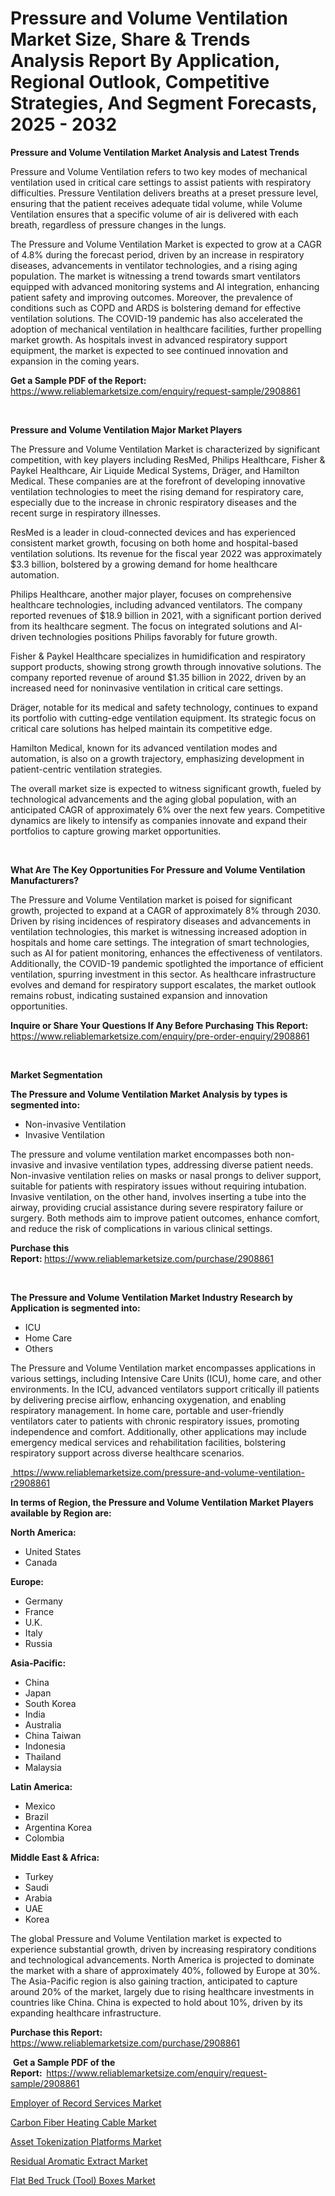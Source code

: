 <p><h1>Pressure and Volume Ventilation Market Size, Share & Trends Analysis Report By Application, Regional Outlook, Competitive Strategies, And Segment Forecasts, 2025 - 2032</h1></p><p><strong>Pressure and Volume Ventilation Market Analysis and Latest Trends</strong></p>
<p><p>Pressure and Volume Ventilation refers to two key modes of mechanical ventilation used in critical care settings to assist patients with respiratory difficulties. Pressure Ventilation delivers breaths at a preset pressure level, ensuring that the patient receives adequate tidal volume, while Volume Ventilation ensures that a specific volume of air is delivered with each breath, regardless of pressure changes in the lungs. </p><p>The Pressure and Volume Ventilation Market is expected to grow at a CAGR of 4.8% during the forecast period, driven by an increase in respiratory diseases, advancements in ventilator technologies, and a rising aging population. The market is witnessing a trend towards smart ventilators equipped with advanced monitoring systems and AI integration, enhancing patient safety and improving outcomes. Moreover, the prevalence of conditions such as COPD and ARDS is bolstering demand for effective ventilation solutions. The COVID-19 pandemic has also accelerated the adoption of mechanical ventilation in healthcare facilities, further propelling market growth. As hospitals invest in advanced respiratory support equipment, the market is expected to see continued innovation and expansion in the coming years.</p></p>
<p><strong>Get a Sample PDF of the Report:&nbsp;</strong> <a href="https://www.reliablemarketsize.com/enquiry/request-sample/2908861?utm_campaign=2008&utm_medium=2&utm_source=Github&utm_content=ia&utm_term=12032025&utm_id=pressure-and-volume-ventilation">https://www.reliablemarketsize.com/enquiry/request-sample/2908861</a></p>
<p>&nbsp;</p>
<p><strong>Pressure and Volume Ventilation Major Market Players</strong></p>
<p><p>The Pressure and Volume Ventilation Market is characterized by significant competition, with key players including ResMed, Philips Healthcare, Fisher & Paykel Healthcare, Air Liquide Medical Systems, Dräger, and Hamilton Medical. These companies are at the forefront of developing innovative ventilation technologies to meet the rising demand for respiratory care, especially due to the increase in chronic respiratory diseases and the recent surge in respiratory illnesses.</p><p>ResMed is a leader in cloud-connected devices and has experienced consistent market growth, focusing on both home and hospital-based ventilation solutions. Its revenue for the fiscal year 2022 was approximately $3.3 billion, bolstered by a growing demand for home healthcare automation.</p><p>Philips Healthcare, another major player, focuses on comprehensive healthcare technologies, including advanced ventilators. The company reported revenues of $18.9 billion in 2021, with a significant portion derived from its healthcare segment. The focus on integrated solutions and AI-driven technologies positions Philips favorably for future growth.</p><p>Fisher & Paykel Healthcare specializes in humidification and respiratory support products, showing strong growth through innovative solutions. The company reported revenue of around $1.35 billion in 2022, driven by an increased need for noninvasive ventilation in critical care settings.</p><p>Dräger, notable for its medical and safety technology, continues to expand its portfolio with cutting-edge ventilation equipment. Its strategic focus on critical care solutions has helped maintain its competitive edge.</p><p>Hamilton Medical, known for its advanced ventilation modes and automation, is also on a growth trajectory, emphasizing development in patient-centric ventilation strategies.</p><p>The overall market size is expected to witness significant growth, fueled by technological advancements and the aging global population, with an anticipated CAGR of approximately 6% over the next few years. Competitive dynamics are likely to intensify as companies innovate and expand their portfolios to capture growing market opportunities.</p></p>
<p>&nbsp;</p>
<p><strong>What Are The Key Opportunities For Pressure and Volume Ventilation Manufacturers?</strong></p>
<p><p>The Pressure and Volume Ventilation market is poised for significant growth, projected to expand at a CAGR of approximately 8% through 2030. Driven by rising incidences of respiratory diseases and advancements in ventilation technologies, this market is witnessing increased adoption in hospitals and home care settings. The integration of smart technologies, such as AI for patient monitoring, enhances the effectiveness of ventilators. Additionally, the COVID-19 pandemic spotlighted the importance of efficient ventilation, spurring investment in this sector. As healthcare infrastructure evolves and demand for respiratory support escalates, the market outlook remains robust, indicating sustained expansion and innovation opportunities.</p></p>
<p><strong>Inquire or Share Your Questions If Any Before Purchasing This Report:</strong> <a href="https://www.reliablemarketsize.com/enquiry/pre-order-enquiry/2908861?utm_campaign=2008&utm_medium=2&utm_source=Github&utm_content=ia&utm_term=12032025&utm_id=pressure-and-volume-ventilation">https://www.reliablemarketsize.com/enquiry/pre-order-enquiry/2908861</a></p>
<p>&nbsp;</p>
<p><strong>Market Segmentation</strong></p>
<p><strong>The Pressure and Volume Ventilation Market Analysis by types is segmented into:</strong></p>
<p><ul><li>Non-invasive Ventilation</li><li>Invasive Ventilation</li></ul></p>
<p><p>The pressure and volume ventilation market encompasses both non-invasive and invasive ventilation types, addressing diverse patient needs. Non-invasive ventilation relies on masks or nasal prongs to deliver support, suitable for patients with respiratory issues without requiring intubation. Invasive ventilation, on the other hand, involves inserting a tube into the airway, providing crucial assistance during severe respiratory failure or surgery. Both methods aim to improve patient outcomes, enhance comfort, and reduce the risk of complications in various clinical settings.</p></p>
<p><strong>Purchase this Report:&nbsp;</strong><a href="https://www.reliablemarketsize.com/purchase/2908861?utm_campaign=2008&utm_medium=2&utm_source=Github&utm_content=ia&utm_term=12032025&utm_id=pressure-and-volume-ventilation">https://www.reliablemarketsize.com/purchase/2908861</a></p>
<p>&nbsp;</p>
<p><strong>The Pressure and Volume Ventilation Market Industry Research by Application is segmented into:</strong></p>
<p><ul><li>ICU</li><li>Home Care</li><li>Others</li></ul></p>
<p><p>The Pressure and Volume Ventilation market encompasses applications in various settings, including Intensive Care Units (ICU), home care, and other environments. In the ICU, advanced ventilators support critically ill patients by delivering precise airflow, enhancing oxygenation, and enabling respiratory management. In home care, portable and user-friendly ventilators cater to patients with chronic respiratory issues, promoting independence and comfort. Additionally, other applications may include emergency medical services and rehabilitation facilities, bolstering respiratory support across diverse healthcare scenarios.</p></p>
<p><a href="https://www.reliablemarketsize.com/pressure-and-volume-ventilation-r2908861?utm_campaign=2008&utm_medium=2&utm_source=Github&utm_content=ia&utm_term=12032025&utm_id=pressure-and-volume-ventilation">&nbsp;https://www.reliablemarketsize.com/pressure-and-volume-ventilation-r2908861</a></p>
<p><strong>In terms of Region, the Pressure and Volume Ventilation Market Players available by Region are:</strong></p>
<p>
    <p> <strong> North America: </strong>
        <ul>
            <li>United States</li>
            <li>Canada</li>
        </ul>
        </p> 
    <p> <strong> Europe: </strong>
        <ul>
            <li>Germany</li>
            <li>France</li>
            <li>U.K.</li>
            <li>Italy</li>
            <li>Russia</li>
        </ul>
        </p> 
    <p> <strong> Asia-Pacific: </strong>
        <ul>
            <li>China</li>
            <li>Japan</li>
            <li>South Korea</li>
            <li>India</li>
            <li>Australia</li>
            <li>China Taiwan</li>
            <li>Indonesia</li>
            <li>Thailand</li>
            <li>Malaysia</li>
        </ul>
        </p> 
    <p> <strong> Latin America: </strong>
        <ul>
            <li>Mexico</li>
            <li>Brazil</li>
            <li>Argentina Korea</li>
            <li>Colombia</li>
        </ul>
        </p> 
    <p> <strong> Middle East & Africa: </strong>
        <ul>
            <li>Turkey</li>
            <li>Saudi</li>
            <li>Arabia</li>
            <li>UAE</li>
            <li>Korea</li>
        </ul>
    </p>
    </p>
<p><p>The global Pressure and Volume Ventilation market is expected to experience substantial growth, driven by increasing respiratory conditions and technological advancements. North America is projected to dominate the market with a share of approximately 40%, followed by Europe at 30%. The Asia-Pacific region is also gaining traction, anticipated to capture around 20% of the market, largely due to rising healthcare investments in countries like China. China is expected to hold about 10%, driven by its expanding healthcare infrastructure.</p></p>
<p><strong>Purchase this Report: </strong><a href="https://www.reliablemarketsize.com/purchase/2908861?utm_campaign=2008&utm_medium=2&utm_source=Github&utm_content=ia&utm_term=12032025&utm_id=pressure-and-volume-ventilation">https://www.reliablemarketsize.com/purchase/2908861</a></p>
<p>&nbsp;<strong>Get a Sample PDF of the Report:&nbsp;&nbsp;</strong><a href="https://www.reliablemarketsize.com/enquiry/request-sample/2908861?utm_campaign=2008&utm_medium=2&utm_source=Github&utm_content=ia&utm_term=12032025&utm_id=pressure-and-volume-ventilation">https://www.reliablemarketsize.com/enquiry/request-sample/2908861</a></p>
<p><strong></strong></p>
<p><p><a href="https://github.com/kitkaeberz5z/Market-Research-Report-List-1/blob/main/employer-of-record-services-market.md?utm_campaign=2008&utm_medium=2&utm_source=Github&utm_content=ia&utm_term=12032025&utm_id=pressure-and-volume-ventilation">Employer of Record Services Market</a></p><p><a href="https://github.com/edriceakeime/Market-Research-Report-List-1/blob/main/carbon-fiber-heating-cable-market.md?utm_campaign=2008&utm_medium=2&utm_source=Github&utm_content=ia&utm_term=12032025&utm_id=pressure-and-volume-ventilation">Carbon Fiber Heating Cable Market</a></p><p><a href="https://github.com/gakpasulgun/Market-Research-Report-List-1/blob/main/asset-tokenization-platforms-market.md?utm_campaign=2008&utm_medium=2&utm_source=Github&utm_content=ia&utm_term=12032025&utm_id=pressure-and-volume-ventilation">Asset Tokenization Platforms Market</a></p><p><a href="https://github.com/snelldimkeod/Market-Research-Report-List-1/blob/main/residual-aromatic-extract-market.md?utm_campaign=2008&utm_medium=2&utm_source=Github&utm_content=ia&utm_term=12032025&utm_id=pressure-and-volume-ventilation">Residual Aromatic Extract Market</a></p><p><a href="https://github.com/shpirttangim48/Market-Research-Report-List-1/blob/main/flat-bed-truck-tool-boxes-market.md?utm_campaign=2008&utm_medium=2&utm_source=Github&utm_content=ia&utm_term=12032025&utm_id=pressure-and-volume-ventilation">Flat Bed Truck (Tool) Boxes Market</a></p></p>